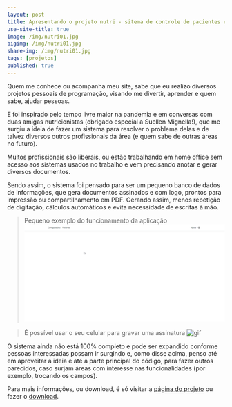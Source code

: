 ```yaml
---
layout: post
title: Apresentando o projeto nutri - sitema de controle de pacientes e emissão de documentos
use-site-title: true
image: /img/nutri01.jpg
bigimg: /img/nutri01.jpg
share-img: /img/nutri01.jpg
tags: [projetos]
published: true
---
```


Quem me conhece ou acompanha meu site, sabe que eu realizo diversos projetos pessoais de programação, visando me divertir, aprender e quem sabe, ajudar pessoas.

E foi inspirado pelo tempo livre maior na pandemia e em conversas com duas amigas nutricionistas (obrigado especial a Suellen Mignella!), que me surgiu a ideia de fazer um sistema para resolver o problema delas e de talvez diversos outros profissionais da área (e quem sabe de outras áreas no futuro).

Muitos profissionais são liberais, ou estão trabalhando em home office sem acesso aos sistemas usados no trabalho e vem precisando anotar e gerar diversos documentos.

Sendo assim, o sistema foi pensado para ser um pequeno banco de dados de informações, que gera documentos assinados e com logo, prontos para impressão ou compartilhamento em PDF. Gerando assim, menos repetição de digitação, cálculos automáticos e evita necessidade de escritas à mão.

> Pequeno exemplo do funcionamento da aplicação
![gif](https://github.com/PRElias/images-gifs-readme/raw/master/nutri-funcionalidades.gif?raw=true)

> É possível usar o seu celular para gravar uma assinatura
![gif](https://github.com/PRElias/images-gifs-readme/raw/master/nutri-assinatura.gif?raw=true)

O sistema ainda não está 100% completo e pode ser expandido conforme pessoas interessadas possam ir surgindo e, como disse acima, penso até em aproveitar a ideia e até a parte principal do código, para fazer outros parecidos, caso surjam áreas com interesse nas funcionalidades (por exemplo, trocando os campos).

Para mais informações, ou download, é só visitar a [página do projeto](https://github.com/PRElias/nutri#nutri) ou fazer o [download](https://github.com/PRElias/nutri/releases/download/latest/nutri.zip).